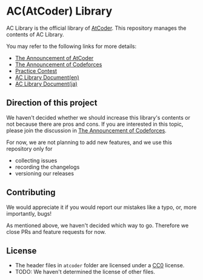# AC(AtCoder) Library

AC Library is the official library of [AtCoder](https://atcoder.jp/home). This repository manages the contents of AC Library.

You may refer to the following links for more details:

- [The Announcement of AtCoder](https://atcoder.jp/posts/518)
- [The Announcement of Codeforces](https://codeforces.com/blog/entry/82400)
- [Practice Contest](https://atcoder.jp/contests/practice2)
- [AC Library Document(en)](https://atcoder.github.io/ac-library/document_en/)
- [AC Library Document(ja)](https://atcoder.github.io/ac-library/document_ja/)

## Direction of this project

We haven't decided whether we should increase this library's contents or not because there are pros and cons.
If you are interested in this topic, please join the discussion in [The Announcement of Codeforces](https://codeforces.com/blog/entry/82400).

For now, we are not planning to add new features, and we use this repository only for

- collecting issues
- recording the changelogs
- versioning our releases

## Contributing

We would appreciate it if you would report our mistakes like a typo, or, more importantly, bugs!

As mentioned above, we haven't decided which way to go. Therefore we close PRs and feature requests for now.

## License

- The header files in `atcoder` folder are licensed under a [CC0](https://creativecommons.org/publicdomain/zero/1.0/legalcode) license.
- TODO: We haven't determined the license of other files.
